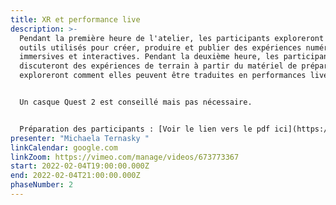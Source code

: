 ```yaml
---
title: XR et performance live
description: >-
  Pendant la première heure de l'atelier, les participants exploreront les
  outils utilisés pour créer, produire et publier des expériences numériques
  immersives et interactives. Pendant la deuxième heure, les participants
  discuteront des expériences de terrain à partir du matériel de préparation et
  exploreront comment elles peuvent être traduites en performances live.


  Un casque Quest 2 est conseillé mais pas nécessaire.


  Préparation des participants : [Voir le lien vers le pdf ici](https://drive.google.com/file/d/1ah5uY-6ct_Fv-AuuwvAqq1iFIxbKGFMe/view), il est conseillé de regarder les expériences avant l'atelier mais ce n'est pas obligatoire.
presenter: "Michaela Ternasky "
linkCalendar: google.com
linkZoom: https://vimeo.com/manage/videos/673773367
start: 2022-02-04T19:00:00.000Z
end: 2022-02-04T21:00:00.000Z
phaseNumber: 2
---
```

